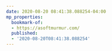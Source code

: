 ```yaml
---
date: 2020-08-20 08:41:38.088254-04:00
mp_properties:
  bookmark-of:
  - https://asoftmurmur.com/
  published:
  - '2020-08-20T08:41:38.088254'
---
```


